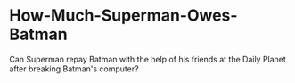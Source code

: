 # How-Much-Superman-Owes-Batman
Can Superman repay Batman with the help of his friends at the Daily Planet after breaking Batman's computer?
